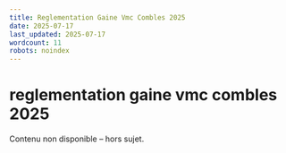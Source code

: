 ```yaml
---
title: Reglementation Gaine Vmc Combles 2025
date: 2025-07-17
last_updated: 2025-07-17
wordcount: 11
robots: noindex
---
```


# reglementation gaine vmc combles 2025

Contenu non disponible – hors sujet.